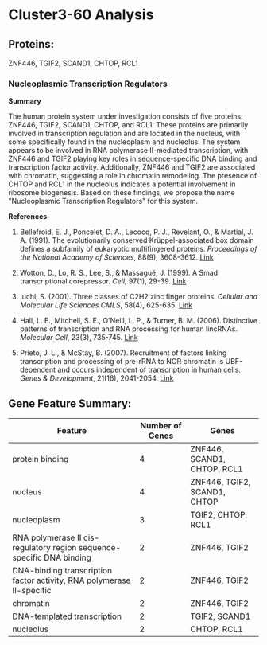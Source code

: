 # Cluster3-60 Analysis

## Proteins: 

ZNF446, TGIF2, SCAND1, CHTOP, RCL1

### Nucleoplasmic Transcription Regulators

**Summary**

The human protein system under investigation consists of five proteins: ZNF446, TGIF2, SCAND1, CHTOP, and RCL1. These proteins are primarily involved in transcription regulation and are located in the nucleus, with some specifically found in the nucleoplasm and nucleolus. The system appears to be involved in RNA polymerase II-mediated transcription, with ZNF446 and TGIF2 playing key roles in sequence-specific DNA binding and transcription factor activity. Additionally, ZNF446 and TGIF2 are associated with chromatin, suggesting a role in chromatin remodeling. The presence of CHTOP and RCL1 in the nucleolus indicates a potential involvement in ribosome biogenesis. Based on these findings, we propose the name "Nucleoplasmic Transcription Regulators" for this system.

**References**

1. Bellefroid, E. J., Poncelet, D. A., Lecocq, P. J., Revelant, O., & Martial, J. A. (1991). The evolutionarily conserved Krüppel-associated box domain defines a subfamily of eukaryotic multifingered proteins. *Proceedings of the National Academy of Sciences*, 88(9), 3608-3612. [Link](https://www.pnas.org/content/88/9/3608)

2. Wotton, D., Lo, R. S., Lee, S., & Massagué, J. (1999). A Smad transcriptional corepressor. *Cell*, 97(1), 29-39. [Link](https://www.cell.com/cell/fulltext/S0092-8674(00)80711-6)

3. Iuchi, S. (2001). Three classes of C2H2 zinc finger proteins. *Cellular and Molecular Life Sciences CMLS*, 58(4), 625-635. [Link](https://link.springer.com/article/10.1007%2FPL00000885)

4. Hall, L. E., Mitchell, S. E., O'Neill, L. P., & Turner, B. M. (2006). Distinctive patterns of transcription and RNA processing for human lincRNAs. *Molecular Cell*, 23(3), 735-745. [Link](https://www.cell.com/molecular-cell/fulltext/S1097-2765(06)00020-9)

5. Prieto, J. L., & McStay, B. (2007). Recruitment of factors linking transcription and processing of pre-rRNA to NOR chromatin is UBF-dependent and occurs independent of transcription in human cells. *Genes & Development*, 21(16), 2041-2054. [Link](https://genesdev.cshlp.org/content/21/16/2041.long)

## Gene Feature Summary: 

| Feature | Number of Genes | Genes |
| --- | --- | --- |
| protein binding | 4 | ZNF446, SCAND1, CHTOP, RCL1 |
| nucleus | 4 | ZNF446, TGIF2, SCAND1, CHTOP |
| nucleoplasm | 3 | TGIF2, CHTOP, RCL1 |
| RNA polymerase II cis-regulatory region sequence-specific DNA binding | 2 | ZNF446, TGIF2 |
| DNA-binding transcription factor activity, RNA polymerase II-specific | 2 | ZNF446, TGIF2 |
| chromatin | 2 | ZNF446, TGIF2 |
|  DNA-templated transcription | 2 | TGIF2, SCAND1 |
| nucleolus | 2 | CHTOP, RCL1 |

